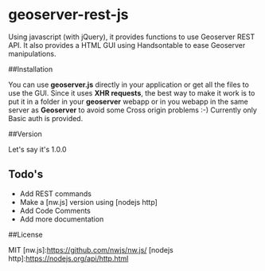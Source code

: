 # geoserver-rest-js

Using javascript (with jQuery), it provides functions to use Geoserver REST API. It also provides a HTML GUI using Handsontable to ease Geoserver manipulations.

##Installation

You can use **geoserver.js** directly in your application or get all the files to use the GUI. Since it uses **XHR requests**, the best way to make it work is to put it in a folder in your **geoserver** webapp or in you webapp in the same server as **Geoserver** to avoid some Cross origin problems :-)
Currently only Basic auth is provided.

##Version

Let's say it's 1.0.0

## Todo's

 - Add REST commands
 - Make a [nw.js] version using [nodejs http]
 - Add Code Comments
 - Add more documentation


##License

MIT
[nw.js]:https://github.com/nwjs/nw.js/
[nodejs http]:https://nodejs.org/api/http.html
